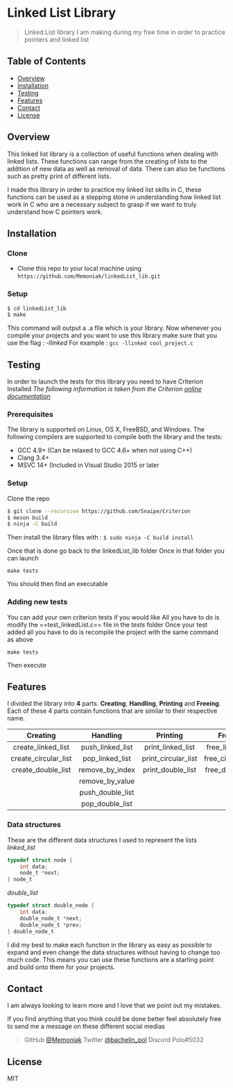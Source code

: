﻿
# Linked List Library

> Linked List library I am making during my free time in order to practice pointers and linked list

## Table of Contents

- [Overview](#overview)
- [Installation](#installation)
- [Testing](#testing)
- [Features](#features)
- [Contact](#contact)
- [License](#license)


## Overview
This linked list library is a collection of useful functions when dealing with linked lists. These functions can range from the creating of lists to the addition of new data as well as removal of data. There can also be functions such as pretty print of different lists.

I made this library in order to practice my linked list skills in C, these functions can be used as a stepping stone in understanding how linked list work in C who are a necessary subject to grasp if we want to truly understand how C pointers work.

## Installation

### Clone

- Clone this repo to your local machine using `https://github.com/Memoniak/linkedList_lib.git`

### Setup

```sh
$ cd linkedList_lib
$ make
```
This command will output a .a file which is your library. Now whenever you compile your projects and you want to use this library make sure that you use the flag : *-llinked*
For example : `gcc -llinked cool_project.c `


## Testing

In order to launch the tests for this library you need to have Criterion Installed
*The following information is taken from the Criterion [online documentation](https://readthedocs.org/projects/criterion/downloads/pdf/latest/)*

### Prerequisites
The library is supported on Linux, OS X, FreeBSD, and Windows.
The following compilers are supported to compile both the library and the tests:
* GCC 4.9+ (Can be relaxed to GCC 4.6+ when not using C++)
* Clang 3.4+
* MSVC 14+ (Included in Visual Studio 2015 or later

### Setup
Clone the repo
```sh
$ git clone --recursive https://github.com/Snaipe/Criterion
$ meson build
$ ninja -C build
```
Then install the library files with :
` $ sudo ninja -C build install `

Once that is done go back to the linkedList_lib folder
Once in that folder you can launch

` make tests `

You should then find an executable

### Adding new tests
You can add your own criterion tests if you would like
All you have to do is modify the ==test_linkedList.c== file in the *tests* folder
Once your test added all you have to do is recompile the project with the same command as above

` make tests `

Then execute

## Features

I divided the library into **4** parts. **Creating**, **Handling**, **Printing** and **Freeing**. Each of these 4 parts contain functions that are similar to their respective name.

| Creating |Handling | Printing| Freeing |
|:--------:|:-------------:|:--------:|:-------:|
| create_linked_list | push_linked_list | print_linked_list | free_linked_list
| create_circular_list | pop_linked_list | print_circular_list | free_circular_list
| create_double_list | remove_by_index | print_double_list | free_double_list
| 		     | remove_by_value |
|                    | push_double_list|
|                    | pop_double_list |

 ### Data structures
These are the different data structures I used to represent the lists
 *linked_list*
 ``` c
 typedef struct node {
	 int data;
	 node_t *next;
} node_t
```

*double_list*
``` c
typedef struct double_node {
	int data;
	double_node_t *next;
	double_node_t *prev;
} double_node_t
```

I did my best to make each function in the library as easy as possible to expand and even change the data structures without having to change too much code.
This means you can use these functions are a starting point and build onto them for your projects.


## Contact

I am always looking to learn more and I love that we point out my mistakes.

If you find anything that you think could be done better feel absolutely free to send me a message on these different social medias

> GitHub [@Memoniak](https://github.com/Memoniak)
> Twitter [@bachelin_pol](https://twitter.com/bachelin_pol)
> Discord Polo#5032

## License

MIT
